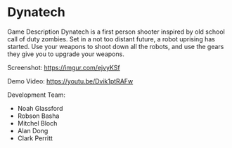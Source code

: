 # Dynatech

Game Description
Dynatech is a first person shooter inspired by old school call of duty zombies. Set in a not too distant future, a robot uprising has started.
Use your weapons to shoot down all the robots, and use the gears they give you to upgrade your weapons.

Screenshot: https://imgur.com/ejvyKSf

Demo Video: https://youtu.be/Dvik1ptRAFw

Development Team:
- Noah Glassford
- Robson Basha
- Mitchel Bloch
- Alan Dong
- Clark Perritt
